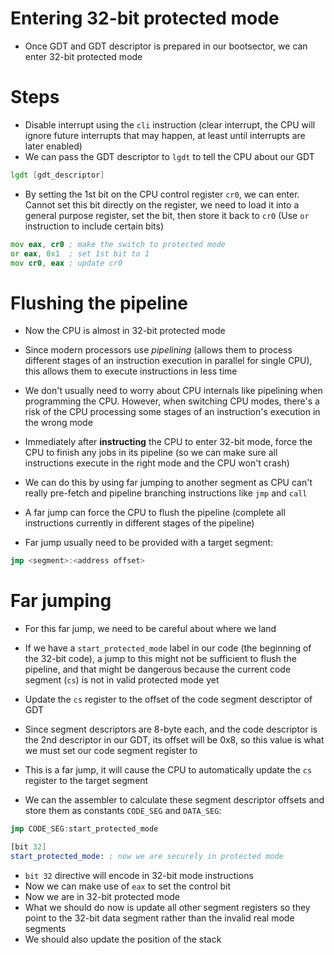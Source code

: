 # Entering 32-bit protected mode

- Once GDT and GDT descriptor is prepared in our bootsector, we can enter 32-bit protected mode

# Steps

- Disable interrupt using the `cli` instruction (clear interrupt, the CPU will ignore future interrupts that may happen, at least until interrupts are later enabled)
- We can pass the GDT descriptor to `lgdt` to tell the CPU about our GDT
```asm
lgdt [gdt_descriptor]
```

- By setting the 1st bit on the CPU control register `cr0`, we can enter. Cannot set this bit directly on the register, we need to load it into a general purpose register, set the bit, then store it back to `cr0` (Use `or` instruction to include certain bits)
```asm
mov eax, cr0 ; make the switch to protected mode
or eax, 0x1  ; set 1st bit to 1
mov cr0, eax ; update cr0
```

# Flushing the pipeline

- Now the CPU is almost in 32-bit protected mode
- Since modern processors use *pipelining* (allows them to process different stages of an instruction execution in parallel for single CPU), this allows them to execute instructions in less time
- We don't usually need to worry about CPU internals like pipelining when programming the CPU. However, when switching CPU modes, there's a risk of the CPU processing some stages of an instruction's execution in the wrong mode

- Immediately after **instructing** the CPU to enter 32-bit mode, force the CPU to finish any jobs in its pipeline (so we can make sure all instructions execute in the right mode and the CPU won't crash)
- We can do this by using far jumping to another segment as CPU can't really pre-fetch and pipeline branching instructions like `jmp` and `call`
- A far jump can force the CPU to flush the pipeline (complete all instructions currently in different stages of the pipeline)
- Far jump usually need to be provided with a target segment:
```asm
jmp <segment>:<address offset>
```

# Far jumping

- For this far jump, we need to be careful about where we land
- If we have a `start_protected_mode` label in our code (the beginning of the 32-bit code), a jump to this might not be sufficient to flush the pipeline, and that might be dangerous because the current code segment (`cs`) is not in valid protected mode yet

- Update the `cs` register to the offset of the code segment descriptor of GDT
- Since segment descriptors are 8-byte each, and the code descriptor is the 2nd descriptor in our GDT, its offset will be 0x8, so this value is what we must set our code segment register to
- This is a far jump, it will cause the CPU to automatically update the `cs` register to the target segment

- We can the assembler to calculate these segment descriptor offsets and store them as constants `CODE_SEG` and `DATA_SEG`:
```asm
jmp CODE_SEG:start_protected_mode

[bit 32]
start_protected_mode: ; now we are securely in protected mode
```

- `bit 32` directive will encode in 32-bit mode instructions
- Now we can make use of `eax` to set the control bit
- Now we are in 32-bit protected mode
- What we should do now is update all other segment registers so they point to the 32-bit data segment rather than the invalid real mode segments
- We should also update the position of the stack


